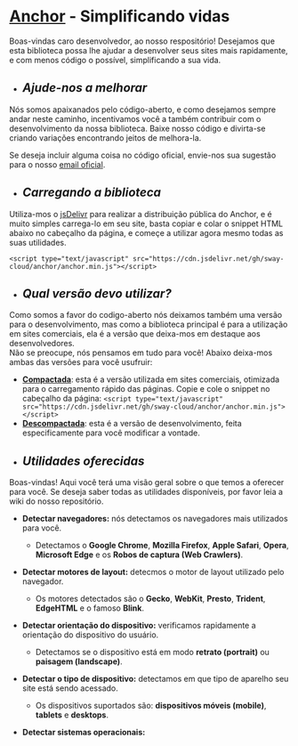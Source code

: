 <!-- INTRODUÇÃO -->

# [Anchor](https://github.com/sway-cloud/anchor) - Simplificando vidas
Boas-vindas caro desenvolvedor, ao nosso respositório! Desejamos que esta biblioteca possa lhe ajudar a desenvolver seus
sites mais rapidamente, e com menos código o possível, simplificando a sua vida.

<!-- CONTRIBUIR -->

* ## *Ajude-nos a melhorar*
Nós somos apaixanados pelo código-aberto, e como desejamos sempre andar neste caminho, incentivamos você a também contribuir com o desenvolvimento da nossa biblioteca. Baixe nosso código e divirta-se criando variações encontrando jeitos de melhora-la.   
   
Se deseja incluir alguma coisa no código oficial, envie-nos sua sugestão para o nosso [email oficial](mailto:swaycloud.oficial@gmail.com).

<!-- CARREGAMENTO -->

* ## *Carregando a biblioteca*
Utiliza-mos o [jsDelivr](https://www.jsdelivr.com/) para realizar a distribuição pública do Anchor, e é muito simples carrega-lo em seu site, basta copiar e colar o snippet HTML abaixo no cabeçalho da página, e começe a utilizar agora mesmo todas as suas utilidades.
```
<script type="text/javascript" src="https://cdn.jsdelivr.net/gh/sway-cloud/anchor/anchor.min.js"></script>
```

<!-- VERSÕES -->

* ## *Qual versão devo utilizar?*
Como somos a favor do codigo-aberto nós deixamos também uma versão para o desenvolvimento, mas como a biblioteca principal é para a utilização em sites comerciais, ela é a versão que deixa-mos em destaque aos desenvolvedores.   
Não se preocupe, nós pensamos em tudo para você! Abaixo deixa-mos ambas das versões para você usufruir:

 * **[Compactada](anchor.min.js)**: esta é a versão utilizada em sites comerciais, otimizada para o carregamento rápido das páginas. Copie e cole o snippet no cabeçalho da página: ```<script type="text/javascript" src="https://cdn.jsdelivr.net/gh/sway-cloud/anchor/anchor.min.js"></script>```
 * **[Descompactada](anchor.js)**: esta é a versão de desenvolvimento, feita especificamente para você modificar a vontade.

<!-- UTILIDADES -->

* ## *Utilidades oferecidas*
Boas-vindas! Aqui você terá uma visão geral sobre o que temos a oferecer para você. Se deseja saber todas as utilidades disponíveis, por favor leia a wiki do nosso repositório.
* **Detectar navegadores:** nós detectamos os navegadores mais utilizados para você.
  * Detectamos o **Google Chrome**, **Mozilla Firefox**, **Apple Safari**, **Opera**, **Microsoft Edge** e os **Robos de captura (Web Crawlers)**.

* **Detectar motores de layout:** detecmos o motor de layout utilizado pelo navegador.
  * Os motores detectados são o **Gecko**, **WebKit**, **Presto**, **Trident**, **EdgeHTML** e o famoso **Blink**.

* **Detectar orientação do dispositivo:** verificamos rapidamente a orientação do dispositivo do usuário.
  * Detectamos se o dispositivo está em modo **retrato (portrait)** ou **paisagem (landscape)**.

* **Detectar o tipo de dispositivo:** detectamos em que tipo de aparelho seu site está sendo acessado.
  * Os dispositivos suportados são: **dispositivos móveis (mobile)**, **tablets** e **desktops**.

* **Detectar sistemas operacionais:** 
